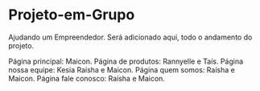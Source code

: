 # Projeto-em-Grupo
Ajudando um Empreendedor.
Será adicionado aqui, todo o andamento do projeto.


Página principal: Maicon.
Página de produtos: Rannyelle e Taís.
Página nossa equipe: Kesia Raísha e Maicon.
Página quem somos: Raísha e Maicon.
Página fale conosco: Raísha e Maicon.
